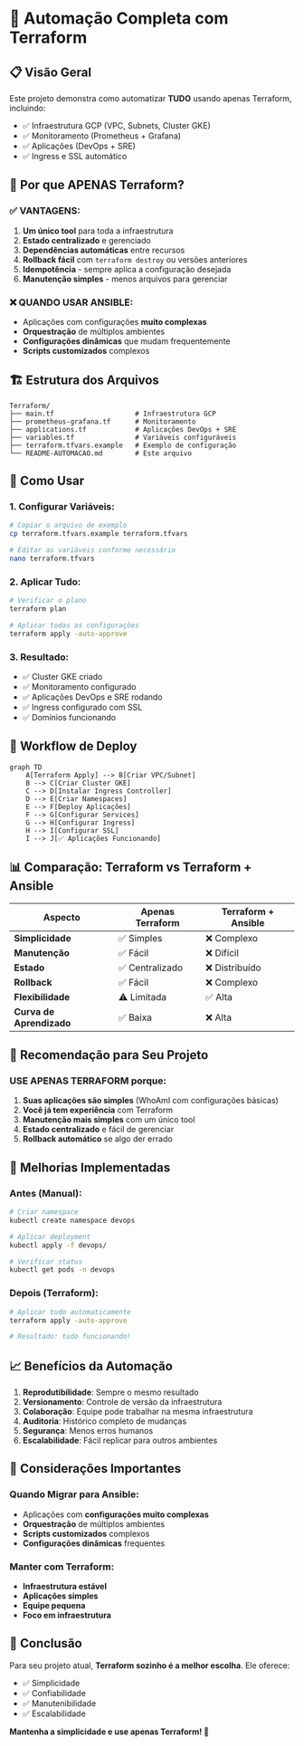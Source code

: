# 🚀 Automação Completa com Terraform

## **📋 Visão Geral**

Este projeto demonstra como automatizar **TUDO** usando apenas Terraform, incluindo:
- ✅ Infraestrutura GCP (VPC, Subnets, Cluster GKE)
- ✅ Monitoramento (Prometheus + Grafana)
- ✅ Aplicações (DevOps + SRE)
- ✅ Ingress e SSL automático

## **🤔 Por que APENAS Terraform?**

### **✅ VANTAGENS:**
1. **Um único tool** para toda a infraestrutura
2. **Estado centralizado** e gerenciado
3. **Dependências automáticas** entre recursos
4. **Rollback fácil** com `terraform destroy` ou versões anteriores
5. **Idempotência** - sempre aplica a configuração desejada
6. **Manutenção simples** - menos arquivos para gerenciar

### **❌ QUANDO USAR ANSIBLE:**
- Aplicações com configurações **muito complexas**
- **Orquestração** de múltiplos ambientes
- **Configurações dinâmicas** que mudam frequentemente
- **Scripts customizados** complexos

## **🏗️ Estrutura dos Arquivos**

```
Terraform/
├── main.tf                    # Infraestrutura GCP
├── prometheus-grafana.tf      # Monitoramento
├── applications.tf            # Aplicações DevOps + SRE
├── variables.tf               # Variáveis configuráveis
├── terraform.tfvars.example   # Exemplo de configuração
└── README-AUTOMACAO.md        # Este arquivo
```

## **🚀 Como Usar**

### **1. Configurar Variáveis:**
```bash
# Copiar o arquivo de exemplo
cp terraform.tfvars.example terraform.tfvars

# Editar as variáveis conforme necessário
nano terraform.tfvars
```

### **2. Aplicar Tudo:**
```bash
# Verificar o plano
terraform plan

# Aplicar todas as configurações
terraform apply -auto-approve
```

### **3. Resultado:**
- ✅ Cluster GKE criado
- ✅ Monitoramento configurado
- ✅ Aplicações DevOps e SRE rodando
- ✅ Ingress configurado com SSL
- ✅ Domínios funcionando

## **🔄 Workflow de Deploy**

```mermaid
graph TD
    A[Terraform Apply] --> B[Criar VPC/Subnet]
    B --> C[Criar Cluster GKE]
    C --> D[Instalar Ingress Controller]
    D --> E[Criar Namespaces]
    E --> F[Deploy Aplicações]
    F --> G[Configurar Services]
    G --> H[Configurar Ingress]
    H --> I[Configurar SSL]
    I --> J[✅ Aplicações Funcionando]
```

## **📊 Comparação: Terraform vs Terraform + Ansible**

| Aspecto | Apenas Terraform | Terraform + Ansible |
|---------|------------------|---------------------|
| **Simplicidade** | ✅ Simples | ❌ Complexo |
| **Manutenção** | ✅ Fácil | ❌ Difícil |
| **Estado** | ✅ Centralizado | ❌ Distribuído |
| **Rollback** | ✅ Fácil | ❌ Complexo |
| **Flexibilidade** | ⚠️ Limitada | ✅ Alta |
| **Curva de Aprendizado** | ✅ Baixa | ❌ Alta |

## **🎯 Recomendação para Seu Projeto**

### **USE APENAS TERRAFORM** porque:

1. **Suas aplicações são simples** (WhoAmI com configurações básicas)
2. **Você já tem experiência** com Terraform
3. **Manutenção mais simples** com um único tool
4. **Estado centralizado** e fácil de gerenciar
5. **Rollback automático** se algo der errado

## **🔧 Melhorias Implementadas**

### **Antes (Manual):**
```bash
# Criar namespace
kubectl create namespace devops

# Aplicar deployment
kubectl apply -f devops/

# Verificar status
kubectl get pods -n devops
```

### **Depois (Terraform):**
```bash
# Aplicar tudo automaticamente
terraform apply -auto-approve

# Resultado: tudo funcionando!
```

## **📈 Benefícios da Automação**

1. **Reprodutibilidade**: Sempre o mesmo resultado
2. **Versionamento**: Controle de versão da infraestrutura
3. **Colaboração**: Equipe pode trabalhar na mesma infraestrutura
4. **Auditoria**: Histórico completo de mudanças
5. **Segurança**: Menos erros humanos
6. **Escalabilidade**: Fácil replicar para outros ambientes

## **🚨 Considerações Importantes**

### **Quando Migrar para Ansible:**
- Aplicações com **configurações muito complexas**
- **Orquestração** de múltiplos ambientes
- **Scripts customizados** complexos
- **Configurações dinâmicas** frequentes

### **Manter com Terraform:**
- **Infraestrutura estável**
- **Aplicações simples**
- **Equipe pequena**
- **Foco em infraestrutura**

## **🎉 Conclusão**

Para seu projeto atual, **Terraform sozinho é a melhor escolha**. Ele oferece:
- ✅ Simplicidade
- ✅ Confiabilidade
- ✅ Manutenibilidade
- ✅ Escalabilidade

**Mantenha a simplicidade e use apenas Terraform! 🚀**
